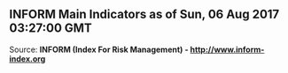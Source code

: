 ## INFORM Main Indicators as of Sun, 06 Aug 2017 03:27:00 GMT

Source: **INFORM (Index For Risk Management) - http://www.inform-index.org**